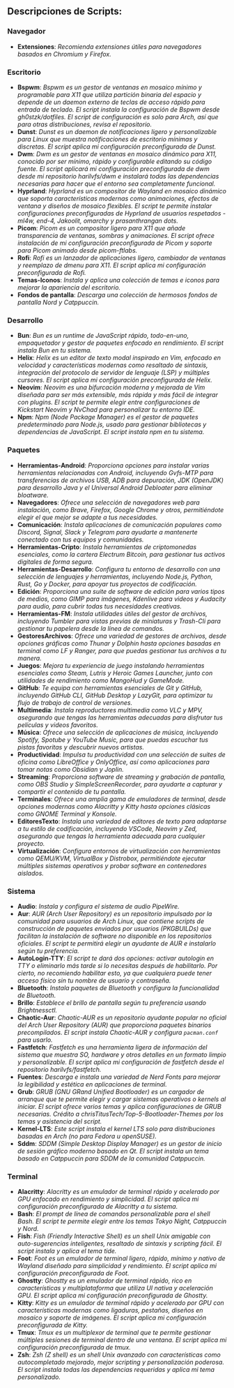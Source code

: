## Descripciones de Scripts:

### Navegador

- **Extensiones**: *Recomienda extensiones útiles para navegadores basados en Chromium y Firefox.*

### Escritorio

- **Bspwm**: *Bspwm es un gestor de ventanas en mosaico mínimo y programable para X11 que utiliza partición binaria del espacio y depende de un daemon externo de teclas de acceso rápido para entrada de teclado. El script instala la configuración de Bspwm desde gh0stzk/dotfiles. El script de configuración es solo para Arch, así que para otras distribuciones, revisa el repositorio.*
- **Dunst**: *Dunst es un daemon de notificaciones ligero y personalizable para Linux que muestra notificaciones de escritorio mínimas y discretas. El script aplica mi configuración preconfigurada de Dunst.*
- **Dwm**: *Dwm es un gestor de ventanas en mosaico dinámico para X11, conocido por ser mínimo, rápido y configurable editando su código fuente. El script aplicará mi configuración preconfigurada de dwm desde mi repositorio harilvfs/dwm e instalará todas las dependencias necesarias para hacer que el entorno sea completamente funcional.*
- **Hyprland**: *Hyprland es un compositor de Wayland en mosaico dinámico que soporta características modernas como animaciones, efectos de ventana y diseños de mosaico flexibles. El script te permite instalar configuraciones preconfiguradas de Hyprland de usuarios respetados - ml4w, end-4, Jakoolit, omarchy y prasanthrangan dots.*
- **Picom**: *Picom es un compositor ligero para X11 que añade transparencia de ventanas, sombras y animaciones. El script ofrece instalación de mi configuración preconfigurada de Picom y soporte para Picom animado desde picom-ftlabs.*
- **Rofi**: *Rofi es un lanzador de aplicaciones ligero, cambiador de ventanas y reemplazo de dmenu para X11. El script aplica mi configuración preconfigurada de Rofi.*
- **Temas-Iconos**: *Instala y aplica una colección de temas e iconos para mejorar la apariencia del escritorio.*
- **Fondos de pantalla**: *Descarga una colección de hermosos fondos de pantalla Nord y Catppuccin.*

### Desarrollo

- **Bun**: *Bun es un runtime de JavaScript rápido, todo-en-uno, empaquetador y gestor de paquetes enfocado en rendimiento. El script instala Bun en tu sistema.*
- **Helix**: *Helix es un editor de texto modal inspirado en Vim, enfocado en velocidad y características modernas como resaltado de sintaxis, integración del protocolo de servidor de lenguaje (LSP) y múltiples cursores. El script aplica mi configuración preconfigurada de Helix.*
- **Neovim**: *Neovim es una bifurcación moderna y mejorada de Vim diseñada para ser más extensible, más rápida y más fácil de integrar con plugins. El script te permite elegir entre configuraciones de Kickstart Neovim y NvChad para personalizar tu entorno IDE.*
- **Npm**: *Npm (Node Package Manager) es el gestor de paquetes predeterminado para Node.js, usado para gestionar bibliotecas y dependencias de JavaScript. El script instala npm en tu sistema.*

### Paquetes

- **Herramientas-Android**: *Proporciona opciones para instalar varias herramientas relacionadas con Android, incluyendo Gvfs-MTP para transferencias de archivos USB, ADB para depuración, JDK (OpenJDK) para desarrollo Java y el Universal Android Debloater para eliminar bloatware.*
- **Navegadores**: *Ofrece una selección de navegadores web para instalación, como Brave, Firefox, Google Chrome y otros, permitiéndote elegir el que mejor se adapte a tus necesidades.*
- **Comunicación**: *Instala aplicaciones de comunicación populares como Discord, Signal, Slack y Telegram para ayudarte a mantenerte conectado con tus equipos y comunidades.*
- **Herramientas-Cripto**: *Instala herramientas de criptomonedas esenciales, como la cartera Electrum Bitcoin, para gestionar tus activos digitales de forma segura.*
- **Herramientas-Desarrollo**: *Configura tu entorno de desarrollo con una selección de lenguajes y herramientas, incluyendo Node.js, Python, Rust, Go y Docker, para apoyar tus proyectos de codificación.*
- **Edición**: *Proporciona una suite de software de edición para varios tipos de medios, como GIMP para imágenes, Kdenlive para videos y Audacity para audio, para cubrir todas tus necesidades creativas.*
- **Herramientas-FM**: *Instala utilidades útiles del gestor de archivos, incluyendo Tumbler para vistas previas de miniaturas y Trash-Cli para gestionar tu papelera desde la línea de comandos.*
- **GestoresArchivos**: *Ofrece una variedad de gestores de archivos, desde opciones gráficas como Thunar y Dolphin hasta opciones basadas en terminal como LF y Ranger, para que puedas gestionar tus archivos a tu manera.*
- **Juegos**: *Mejora tu experiencia de juego instalando herramientas esenciales como Steam, Lutris y Heroic Games Launcher, junto con utilidades de rendimiento como MangoHud y GameMode.*
- **GitHub**: *Te equipa con herramientas esenciales de Git y GitHub, incluyendo GitHub CLI, GitHub Desktop y LazyGit, para optimizar tu flujo de trabajo de control de versiones.*
- **Multimedia**: *Instala reproductores multimedia como VLC y MPV, asegurando que tengas las herramientas adecuadas para disfrutar tus películas y videos favoritos.*
- **Música**: *Ofrece una selección de aplicaciones de música, incluyendo Spotify, Spotube y YouTube Music, para que puedas escuchar tus pistas favoritas y descubrir nuevos artistas.*
- **Productividad**: *Impulsa tu productividad con una selección de suites de oficina como LibreOffice y OnlyOffice, así como aplicaciones para tomar notas como Obsidian y Joplin.*
- **Streaming**: *Proporciona software de streaming y grabación de pantalla, como OBS Studio y SimpleScreenRecorder, para ayudarte a capturar y compartir el contenido de tu pantalla.*
- **Terminales**: *Ofrece una amplia gama de emuladores de terminal, desde opciones modernas como Alacritty y Kitty hasta opciones clásicas como GNOME Terminal y Konsole.*
- **EditoresTexto**: *Instala una variedad de editores de texto para adaptarse a tu estilo de codificación, incluyendo VSCode, Neovim y Zed, asegurando que tengas la herramienta adecuada para cualquier proyecto.*
- **Virtualización**: *Configura entornos de virtualización con herramientas como QEMU/KVM, VirtualBox y Distrobox, permitiéndote ejecutar múltiples sistemas operativos y probar software en contenedores aislados.*

### Sistema

- **Audio**: *Instala y configura el sistema de audio PipeWire.*
- **Aur**: *AUR (Arch User Repository) es un repositorio impulsado por la comunidad para usuarios de Arch Linux, que contiene scripts de construcción de paquetes enviados por usuarios (PKGBUILDs) que facilitan la instalación de software no disponible en los repositorios oficiales. El script te permitirá elegir un ayudante de AUR e instalarlo según tu preferencia.*
- **AutoLogin-TTY**: *El script te dará dos opciones: activar autologin en TTY o eliminarlo más tarde si lo necesitas después de habilitarlo. Por cierto, no recomiendo habilitar esto, ya que cualquiera puede tener acceso físico sin tu nombre de usuario y contraseña.*
- **Bluetooth**: *Instala paquetes de Bluetooth y configura la funcionalidad de Bluetooth.*
- **Brillo**: *Establece el brillo de pantalla según tu preferencia usando Brightnessctl.*
- **Chaotic-Aur**: *Chaotic-AUR es un repositorio ayudante popular no oficial del Arch User Repository (AUR) que proporciona paquetes binarios precompilados. El script instala Chaotic-AUR y configura `pacman.conf` para usarlo.*
- **Fastfetch**: *Fastfetch es una herramienta ligera de información del sistema que muestra SO, hardware y otros detalles en un formato limpio y personalizable. El script aplica mi configuración de fastfetch desde el repositorio harilvfs/fastfetch.*
- **Fuentes**: *Descarga e instala una variedad de Nerd Fonts para mejorar la legibilidad y estética en aplicaciones de terminal.*
- **Grub**: *GRUB (GNU GRand Unified Bootloader) es un cargador de arranque que te permite elegir y cargar sistemas operativos o kernels al iniciar. El script ofrece varios temas y aplica configuraciones de GRUB necesarias. Crédito a chrisTitusTech/Top-5-Bootloader-Themes por los temas y asistencia del script.*
- **Kernel-LTS**: *Este script instala el kernel LTS solo para distribuciones basadas en Arch (no para Fedora u openSUSE).*
- **Sddm**: *SDDM (Simple Desktop Display Manager) es un gestor de inicio de sesión gráfico moderno basado en Qt. El script instala un tema basado en Catppuccin para SDDM de la comunidad Catppuccin.*

### Terminal

- **Alacritty**: *Alacritty es un emulador de terminal rápido y acelerado por GPU enfocado en rendimiento y simplicidad. El script aplica mi configuración preconfigurada de Alacritty a tu sistema.*
- **Bash**: *El prompt de línea de comandos personalizable para el shell Bash. El script te permite elegir entre los temas Tokyo Night, Catppuccin y Nord.*
- **Fish**: *Fish (Friendly Interactive Shell) es un shell Unix amigable con auto-sugerencias inteligentes, resaltado de sintaxis y scripting fácil. El script instala y aplica el tema tide.*
- **Foot**: *Foot es un emulador de terminal ligero, rápido, mínimo y nativo de Wayland diseñado para simplicidad y rendimiento. El script aplica mi configuración preconfigurada de Foot.*
- **Ghostty**: *Ghostty es un emulador de terminal rápido, rico en características y multiplataforma que utiliza UI nativa y aceleración GPU. El script aplica mi configuración preconfigurada de Ghostty.*
- **Kitty**: *Kitty es un emulador de terminal rápido y acelerado por GPU con características modernas como ligaduras, pestañas, diseños en mosaico y soporte de imágenes. El script aplica mi configuración preconfigurada de Kitty.*
- **Tmux**: *Tmux es un multiplexor de terminal que te permite gestionar múltiples sesiones de terminal dentro de una ventana. El script aplica mi configuración preconfigurada de tmux.*
- **Zsh**: *Zsh (Z shell) es un shell Unix avanzado con características como autocompletado mejorado, mejor scripting y personalización poderosa. El script instala todas las dependencias requeridas y aplica mi tema personalizado.*

